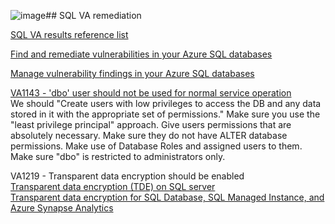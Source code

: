 ![image](https://github.com/guguji666666/GJS-MDC-Tips/assets/96930989/46a4cc1c-ca67-4a49-a298-38a097858529)## SQL VA remediation

[SQL VA results reference list](https://learn.microsoft.com/en-us/azure/defender-for-cloud/sql-azure-vulnerability-assessment-rules#data-protection)

[Find and remediate vulnerabilities in your Azure SQL databases](https://learn.microsoft.com/en-us/azure/defender-for-cloud/sql-azure-vulnerability-assessment-find?tabs=express)

[Manage vulnerability findings in your Azure SQL databases](https://learn.microsoft.com/en-us/azure/defender-for-cloud/sql-azure-vulnerability-assessment-manage?source=recommendations&tabs=express#faq)

[VA1143 - 'dbo' user should not be used for normal service operation](https://learn.microsoft.com/en-us/answers/questions/1187749/va1143-dbo-user-should-not-be-used-for-normal-serv) <br>
We should "Create users with low privileges to access the DB and any data stored in it with the appropriate set of permissions." Make sure you use the "least privilege principal" approach. Give users permissions that are absolutely necessary. Make sure they do not have ALTER database permissions. Make use of Database Roles and assigned users to them. Make sure "dbo" is restricted to administrators only.

VA1219 - Transparent data encryption should be enabled <br>
[Transparent data encryption (TDE) on SQL server](https://learn.microsoft.com/en-us/sql/relational-databases/security/encryption/transparent-data-encryption?view=sql-server-ver16#enable-tde) <br>
[Transparent data encryption for SQL Database, SQL Managed Instance, and Azure Synapse Analytics](https://learn.microsoft.com/en-us/azure/azure-sql/database/transparent-data-encryption-tde-overview?view=azuresql&tabs=azure-portal)
